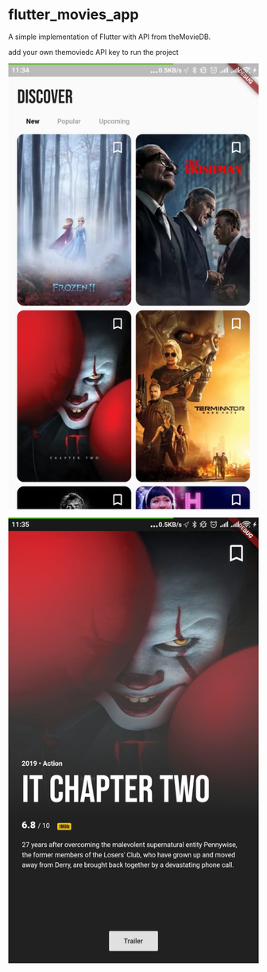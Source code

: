# flutter_movies_app

A simple implementation of Flutter with API from theMovieDB.

add your own themoviedc API key to run the project

![Screenshot](/images/1.jpg)

![Screenshot](/images/2.jpg)
